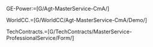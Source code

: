 GE-Power:=[G/Agt-MasterService-CmA/]

WorldCC.=[G/WorldCC/Agt-MasterService-CmA/Demo/]

TechContracts.=[G/TechContracts/MasterService-ProfessionalService/Form/]
